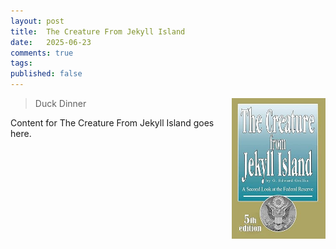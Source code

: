 ```yaml
---
layout: post
title:  The Creature From Jekyll Island
date:   2025-06-23
comments: true
tags: 
published: false
---
```


<img src="/images/creature_from_jekyll_island.jpg" align="right" width="150" padding="10" alt="The Creature From Jekyll Island" title="The Creature From Jekyll Island" /> 

>Duck Dinner


<!--more-->

Content for The Creature From Jekyll Island goes here.
 
